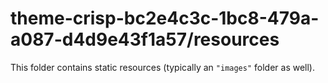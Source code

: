 # theme-crisp-bc2e4c3c-1bc8-479a-a087-d4d9e43f1a57/resources

This folder contains static resources (typically an `"images"` folder as well).

